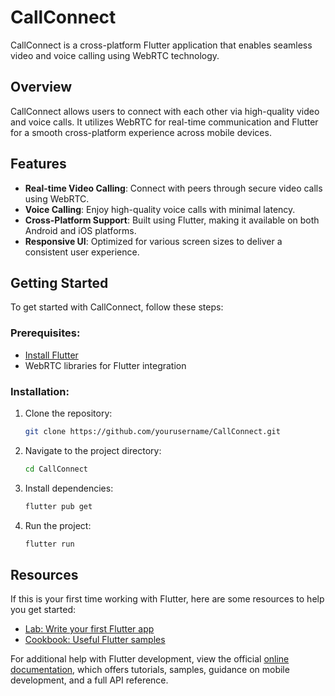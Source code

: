 # CallConnect

CallConnect is a cross-platform Flutter application that enables seamless video and voice calling using WebRTC technology.

## Overview

CallConnect allows users to connect with each other via high-quality video and voice calls. It utilizes WebRTC for real-time communication and Flutter for a smooth cross-platform experience across mobile devices.

## Features
- **Real-time Video Calling**: Connect with peers through secure video calls using WebRTC.
- **Voice Calling**: Enjoy high-quality voice calls with minimal latency.
- **Cross-Platform Support**: Built using Flutter, making it available on both Android and iOS platforms.
- **Responsive UI**: Optimized for various screen sizes to deliver a consistent user experience.

## Getting Started

To get started with CallConnect, follow these steps:

### Prerequisites:
- [Install Flutter](https://docs.flutter.dev/get-started/install)
- WebRTC libraries for Flutter integration

### Installation:
1. Clone the repository:
    ```bash
    git clone https://github.com/yourusername/CallConnect.git
    ```
2. Navigate to the project directory:
    ```bash
    cd CallConnect
    ```
3. Install dependencies:
    ```bash
    flutter pub get
    ```
4. Run the project:
    ```bash
    flutter run
    ```

## Resources

If this is your first time working with Flutter, here are some resources to help you get started:

- [Lab: Write your first Flutter app](https://docs.flutter.dev/get-started/codelab)
- [Cookbook: Useful Flutter samples](https://docs.flutter.dev/cookbook)

For additional help with Flutter development, view the official [online documentation](https://docs.flutter.dev/), which offers tutorials, samples, guidance on mobile development, and a full API reference.

